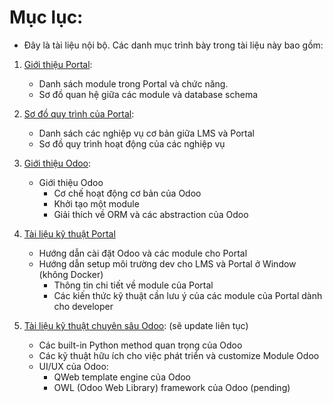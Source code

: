 # Mục lục:

- Đây là tài liệu nội bộ. Các danh mục trình bày trong tài liệu này bao gồm:
1. [Giới thiệu Portal](./odoo/1.Portal_documentation.md):
   
   - Danh sách module trong Portal và chức năng.
   - Sơ đồ quan hệ giữa các module và database schema

2. [Sơ đồ quy trình của Portal](./odoo/2.Business_flow_portal.md):
   
   - Danh sách các nghiệp vụ cơ bản giữa LMS và Portal
   - Sơ đồ quy trình hoạt động của các nghiệp vụ

3. [Giới thiệu Odoo](./odoo/3.Odoo_technical.md):
   
   - Giới thiệu Odoo
     - Cơ chế hoạt động cơ bản của Odoo
     - Khởi tạo một module
     - Giải thích về ORM và các abstraction của Odoo

4. [Tài liệu kỹ thuật Portal](./odoo/4.Portal_techincal.md)
   
   - Hướng dẫn cài đặt Odoo và các module cho Portal
   - Hướng dẫn setup môi trường dev cho LMS và Portal ở Window (không Docker)
     - Thông tin chi tiết về module của Portal
     - Các kiến thức kỹ thuật cần lưu ý của các module của Portal dành cho developer

5. [Tài liệu kỹ thuật chuyên sâu Odoo](./odoo/5.advanced_odoo): (sẽ update liên tục)
   
   - Các built-in Python method quan trọng của Odoo
   - Các kỹ thuật hữu ích cho việc phát triển và customize Module Odoo
   - UI/UX của Odoo:
     - QWeb template engine của Odoo
     - OWL (Odoo Web Library) framework của Odoo (pending)